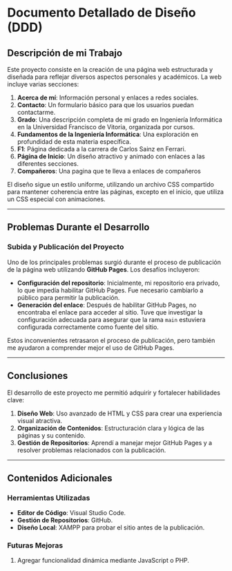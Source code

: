 # Documento Detallado de Diseño (DDD)

## Descripción de mi Trabajo
Este proyecto consiste en la creación de una página web estructurada y diseñada para reflejar diversos aspectos personales y académicos. La web incluye varias secciones:

1. **Acerca de mí**: Información personal y enlaces a redes sociales.
2. **Contacto**: Un formulario básico para que los usuarios puedan contactarme.
3. **Grado**: Una descripción completa de mi grado en Ingeniería Informática en la Universidad Francisco de Vitoria, organizada por cursos.
4. **Fundamentos de la Ingeniería Informática**: Una exploración en profundidad de esta materia específica.
5. **F1**: Página dedicada a la carrera de Carlos Sainz en Ferrari.
6. **Página de Inicio**: Un diseño atractivo y animado con enlaces a las diferentes secciones.
7. **Compañeros**: Una pagina que te lleva a enlaces de compañeros

El diseño sigue un estilo uniforme, utilizando un archivo CSS compartido para mantener coherencia entre las páginas, excepto en el inicio, que utiliza un CSS especial con animaciones.

---

## Problemas Durante el Desarrollo
### Subida y Publicación del Proyecto
Uno de los principales problemas surgió durante el proceso de publicación de la página web utilizando **GitHub Pages**. Los desafíos incluyeron:

- **Configuración del repositorio**: Inicialmente, mi repositorio era privado, lo que impedía habilitar GitHub Pages. Fue necesario cambiarlo a público para permitir la publicación.
- **Generación del enlace**: Después de habilitar GitHub Pages, no encontraba el enlace para acceder al sitio. Tuve que investigar la configuración adecuada para asegurar que la rama `main` estuviera configurada correctamente como fuente del sitio.

Estos inconvenientes retrasaron el proceso de publicación, pero también me ayudaron a comprender mejor el uso de GitHub Pages.

---

## Conclusiones
El desarrollo de este proyecto me permitió adquirir y fortalecer habilidades clave:

1. **Diseño Web**: Uso avanzado de HTML y CSS para crear una experiencia visual atractiva.
2. **Organización de Contenidos**: Estructuración clara y lógica de las páginas y su contenido.
3. **Gestión de Repositorios**: Aprendí a manejar mejor GitHub Pages y a resolver problemas relacionados con la publicación.

---

## Contenidos Adicionales
### Herramientas Utilizadas
- **Editor de Código**: Visual Studio Code.
- **Gestión de Repositorios**: GitHub.
- **Diseño Local**: XAMPP para probar el sitio antes de la publicación.

### Futuras Mejoras
1. Agregar funcionalidad dinámica mediante JavaScript o PHP.

